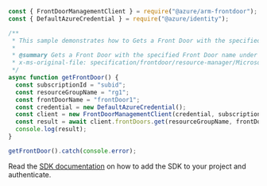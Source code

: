 ```javascript
const { FrontDoorManagementClient } = require("@azure/arm-frontdoor");
const { DefaultAzureCredential } = require("@azure/identity");

/**
 * This sample demonstrates how to Gets a Front Door with the specified Front Door name under the specified subscription and resource group.
 *
 * @summary Gets a Front Door with the specified Front Door name under the specified subscription and resource group.
 * x-ms-original-file: specification/frontdoor/resource-manager/Microsoft.Network/stable/2020-05-01/examples/FrontdoorGet.json
 */
async function getFrontDoor() {
  const subscriptionId = "subid";
  const resourceGroupName = "rg1";
  const frontDoorName = "frontDoor1";
  const credential = new DefaultAzureCredential();
  const client = new FrontDoorManagementClient(credential, subscriptionId);
  const result = await client.frontDoors.get(resourceGroupName, frontDoorName);
  console.log(result);
}

getFrontDoor().catch(console.error);
```

Read the [SDK documentation](https://github.com/Azure/azure-sdk-for-js/blob/%40azure%2Farm-frontdoor_5.0.1/sdk/frontdoor/arm-frontdoor/README.md) on how to add the SDK to your project and authenticate.

